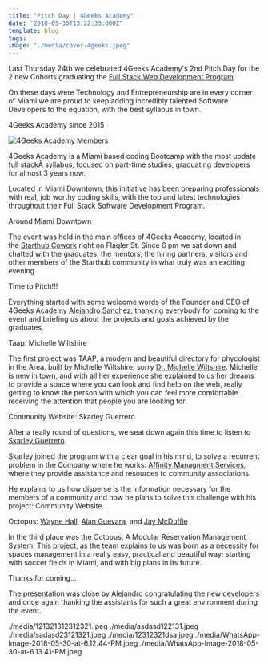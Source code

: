 ```yaml
---
title: "Pitch Day | 4Geeks Academy"
date: "2018-05-30T13:22:35.000Z"
template: blog
tags:
image: "./media/cover-4geeks.jpeg"
---
```


Last Thursday 24th we celebrated 4Geeks Academy's 2nd Pitch Day for the 2 new Cohorts graduating the [Full Stack Web Development Program](https://www.4geeksacademy.co/the-program/?utm_source=cobuild-blog&utm_medium=post). 

On these days were Technology and Entrepreneurship are in every corner of Miami we are proud to keep adding incredibly talented Software Developers to the equation, with the best syllabus in town.

<title-4>4Geeks Academy since 2015</title-4>

![4Geeks Academy Members](media/4geeks-academy-300x200.jpg)

4Geeks Academy is a Miami based coding Bootcamp with the most update full stackÂ syllabus, focused on part-time studies, graduating developers for almost 3 years now.

Located in Miami Downtown, this initiative has been preparing professionals with real, job worthy coding skills, with the top and latest technologies throughout their Full Stack Software Development Program.

<title-4>Around Miami Downtown</title-4>

The event was held in the main offices of 4Geeks Academy, located in the [Starthub Cowork](https://www.starthubcenters.com/?utm_source=cobuild-blog&utm_medium=post) right on Flagler St. Since 6 pm we sat down and chatted with the graduates, the mentors, the hiring partners, visitors and other members of the Starthub community in what truly was an exciting evening.

<title-4>Time to Pitch!!!</title-4>

Everything started with some welcome words of the Founder and CEO of 4Geeks Academy [Alejandro Sanchez](https://www.linkedin.com/in/alesanchezr/), thanking everybody for coming to the event and briefing us about the projects and goals achieved by the graduates.

<title-4>Taap: Michelle Wiltshire</title-4>

The first project was TAAP, a modern and beautiful directory for phycologist in the Area, built by Michelle Wiltshire, sorry [Dr. Michelle Wiltshire](https://www.psychologytoday.com/us/therapists/michelle-c-wiltshire-miami-fl/270139). Michelle is new in town, and with all her experience she explained to us her dreams to provide a space where you can look and find help on the web, really getting to know the person with which you can feel more comfortable receiving the attention that people you are looking for.

<title-4>Community Website: Skarley Guerrero</title-4>

After a really round of questions, we seat down again this time to listen to [Skarley Guerrero](https://www.linkedin.com/in/skarley-guerrero-ab933311/). 

Skarley joined the program with a clear goal in his mind, to solve a recurrent problem in the Company where he works: [Affinity Managment Services](http://managedbyaffinity.com/), where they provide assistance and resources to community associations. 

He explains to us how disperse is the information necessary for the members of a community and how he plans to solve this challenge with his project: Community Website.

<title-4>Octopus: [Wayne Hall](https://www.linkedin.com/in/wayne-h/), [Alan Guevara](https://www.linkedin.com/in/alanthinks/), and [Jay McDuffie](https://www.linkedin.com/in/jay-macduffie/)</title-4>

In the third place was the Octopus: A Modular Reservation Management System. This project, as the team explains to us was born as a necessity for spaces management in a really easy, practical and beautiful way; starting with soccer fields in Miami, and with big plans in its future.

<title-4>Thanks for coming...</title-4>

The presentation was close by Alejandro congratulating the new developers and once again thanking the assistants for such a great environment during the event.

<carousel folder='blog'>
./media/121321312312321.jpeg
./media/asdasd122131.jpeg
</carousel>


<carousel folder='blog'>
./media/sadasd23121321.jpeg
./media/12312321dsa.jpeg
./media/WhatsApp-Image-2018-05-30-at-6.12.44-PM.jpeg
./media/WhatsApp-Image-2018-05-30-at-6.13.41-PM.jpeg
</carousel>

